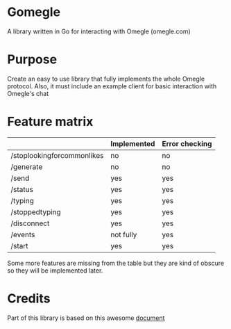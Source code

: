 # Gomegle
A library written in Go for interacting with Omegle (omegle.com)

# Purpose
Create an easy to use library that fully implements the whole Omegle
protocol. Also, it must include an example client for basic
interaction with Omegle's chat

# Feature matrix
|                            | Implemented | Error checking |
|----------------------------|-------------|----------------|
| /stoplookingforcommonlikes | no          | no             |
| /generate                  | no          | no             |
| /send                      | yes         | yes            |
| /status                    | yes         | yes            |
| /typing                    | yes         | yes            |
| /stoppedtyping             | yes         | yes            |
| /disconnect                | yes         | yes            |
| /events                    | not fully   | yes            |
| /start                     | yes         | yes            |

Some more features are missing from the table but they are kind of obscure so they will be implemented later.

# Credits
Part of this library is based on this awesome [document](https://gist.github.com/nucular/e19264af8d7fc8a26ece)
